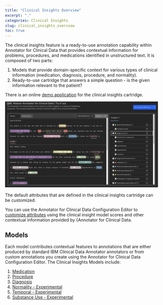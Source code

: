 ```yaml
---
title: "Clinical Insights Overview"
excerpt: "."
categories: Clinical Insights
slug: clinical_insights_overview
toc: true
---
```

<!-- ---

copyright:
  years: 2020
lastupdated: "2020-02-11"

keywords: annotator clinical data, clinical data, annotation

subcollection: wh-acd

---

# Clinical Insights Overview -->

The clinical insights feature is a ready-to-use annotation capability within Annotator for Clinical Data that provides contextual information for problems, procedures, and medications identified in unstructured text.  It is composed of two parts:

1. Models that provide domain-specific context for various types of clinical information (medication, diagnosis, procedure, and normality).
2. Ready-to-use cartridge that answers a simple question - is the given information relevant to the patient?

There is an online [demo application](https://acd-try-it-out.mybluemix.net/preview) for the clinical insights cartridge.

![demo app](../../images/demoApp.png)

The default attributes that are defined in the clinical insights cartridge can be customized.

You can use the Annotator for Clinical Data Configuration Editor to [customize attributes](/usage/customizing/) using the clinical insight model scores and other contextual information provided by {Annotator for Clinical Data.

## Models

Each model contributes contextual features to annotations that are either produced by standard IBM Clinical Data Annotator annotators or from custom annotations you create using the Annotator for Clinical Data Configuration Editor.  The Clinical Insights Models include:

1. [Medication](/clouddocs/clinical_insights_medication/)
2. [Procedure](/clouddocs/annotator_procedure/)
3. [Diagnosis](/clouddocs/clinical_insights_diagnosis/)
4. [Normality - Experimental](/clouddocs/clinical_insights_normality/)
5. [Temporal - Experimental](/clouddocs/temporal_overview/)
6. [Substance Use - Experimental](/clouddocs/substance_use_overview/)

